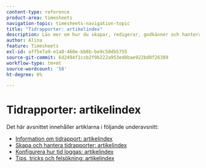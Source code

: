 ```yaml
---
content-type: reference
product-area: timesheets
navigation-topic: timesheets-navigation-topic
title: "Tidrapporter: artikelindex"
description: Läs mer om hur du skapar, redigerar, godkänner och hanterar tidrapporter, tidrapportprofiler och timtyper i följande avsnitt.
author: Alina
feature: Timesheets
exl-id: aff5e7a9-e1a0-460e-bb6b-be9c50db5755
source-git-commit: 6d2494f1ccb2f9b222a953ed8bae922bd0f26389
workflow-type: tm+mt
source-wordcount: '58'
ht-degree: 0%

---
```


# Tidrapporter: artikelindex

Det här avsnittet innehåller artiklarna i följande underavsnitt:

* [Information om tidrapport: artikelindex](../timesheets/timesheets/timesheets.md)
* [Skapa och hantera tidrapporter: artikelindex](../timesheets/create-and-manage-timesheets/create-and-manage-timesheets.md)
* [Konfigurera hur tid loggas: artikelindex](../timesheets/config-timesheet-prefs/configure-timesheet-preferences.md)
* [Tips, tricks och felsökning: artikelindex](../timesheets/tips-tricks-and-troubleshooting/tips-tricks-and-troubleshooting-timesheets.md)
